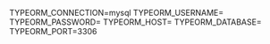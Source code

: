 TYPEORM_CONNECTION=mysql 
TYPEORM_USERNAME= 
TYPEORM_PASSWORD= 
TYPEORM_HOST= 
TYPEORM_DATABASE= 
TYPEORM_PORT=3306 
 
